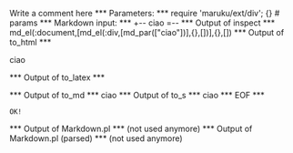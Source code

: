 Write a comment here
*** Parameters: ***
require 'maruku/ext/div'; {} # params 
*** Markdown input: ***
+--
ciao
=--
*** Output of inspect ***
md_el(:document,[md_el(:div,[md_par(["ciao"])],{},[])],{},[])
*** Output of to_html ***
<div>
<p>ciao</p>
</div>
*** Output of to_latex ***

*** Output of to_md ***
ciao
*** Output of to_s ***
ciao
*** EOF ***



	OK!



*** Output of Markdown.pl ***
(not used anymore)
*** Output of Markdown.pl (parsed) ***
(not used anymore)